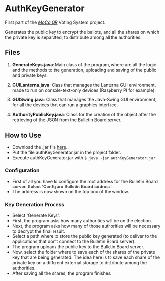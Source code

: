 # AuthKeyGenerator
First part of the [*MoCa QR*](https://github.com/CamiloG/moca_qr) Voting System project.

Generates the public key to encrypt the ballots, and all the shares on which the private key is separated, to distribute among all the authorities.

## Files
1. **GenerateKeys.java**: Main class of the program, where are all the logic and the methods to the generation, uploading and saving of the public and private keys.

2. **GUILanterna.java**: Class that manages the Lanterna GUI environment, made to run on console-text-only devices (Raspberry PI for example).

3. **GUISwing.java**: Class that manages the Java-Swing GUI environment, for all the devices that can run a graphics interface.

4. **AuthorityPublicKey.java**: Class for the creation of the object after the retrieving of the JSON from the Bulletin Board server.

## How to Use
* Download the .jar file [here](https://github.com/CamiloG/moca_qr/blob/master/KeyGeneration_Apps/AuthKeysGenerator_light.jar?raw=true).
* Put the file authKeyGenerator.jar in the project folder.
* Execute authKeyGenerator.jar with `$ java -jar authKeyGenerator.jar`

### Configuration
* First of all you have to configure the root address for the Bulletin Board server. Select 'Configure Bulletin Board address'.
* The address is now shown on the top box of the window.

### Key Generation Process
* Select 'Generate Keys'.
* First, the program asks how many authorities will be on the election.
* Next, the program asks how many of those authorities will be necessary to decrypt the final result.
* Select a path where to store the public key generated (to deliver to the applications that don't connect to the Bulletin Board server).
* The program uploads the public key to the Bulletin Board server.
* Now, select the folder where to save each of the shares of the private key that are being generated. The idea here is to save each share of the private key on a different external storage to distribute among the authorities.
* After saving all the shares, the program finishes.
